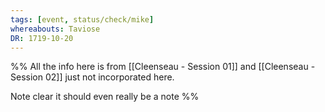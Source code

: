 ```yaml
---
tags: [event, status/check/mike]
whereabouts: Taviose
DR: 1719-10-20
---
```


%% All the info here is from [[Cleenseau - Session 01]] and [[Cleenseau - Session 02]]  just not incorporated here.

Note clear it should even really be a note %%